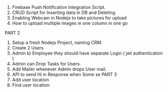 1. Firebase Push Notification Integration Script.
2. CRUD Script for Inserting data in DB and Deleting.
3. Enabling Webcam in Nodejs to take pictures for upload
4. How to upload multiple images in one column in one go

PART 2

1. Setup a fresh Nodejs Project, naming CRM.
2. Create 2 Users
3. Admin b) Employee they should have separate Login ( jwt authentication )
4. Admin can Drop Tasks for Users.
5. Add Mailer whenever Admin drops User mail.
6. API to send Hi in Response when Some se
PART 3 
1. Add user location 
2. Find user location
